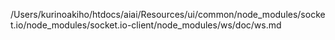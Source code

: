 /Users/kurinoakiho/htdocs/aiai/Resources/ui/common/node_modules/socket.io/node_modules/socket.io-client/node_modules/ws/doc/ws.md